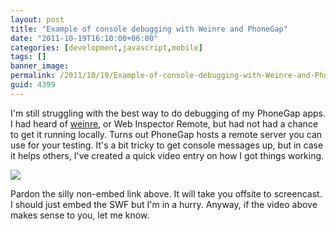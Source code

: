 ```yaml
---
layout: post
title: "Example of console debugging with Weinre and PhoneGap"
date: "2011-10-19T16:10:00+06:00"
categories: [development,javascript,mobile]
tags: []
banner_image: 
permalink: /2011/10/19/Example-of-console-debugging-with-Weinre-and-PhoneGap
guid: 4399
---
```


I'm still struggling with the best way to do debugging of my PhoneGap apps. I had heard of <a href="http://phonegap.github.com/weinre/">weinre</a>, or Web Inspector Remote, but had not had a chance to get it running locally. Turns out PhoneGap hosts a remote server you can use for your testing. It's a bit tricky to get console messages up, but in case it helps others, I've created a quick video entry on how I got things working.


<a href="http://screencast.com/t/T7pAY0S4Gq68"><img src="https://static.raymondcamden.com/images/ScreenClip204.png" /></a>

Pardon the silly non-embed link above. It will take you offsite to screencast. I should just embed the SWF but I'm in a hurry. Anyway, if the video above makes sense to you, let me know.
